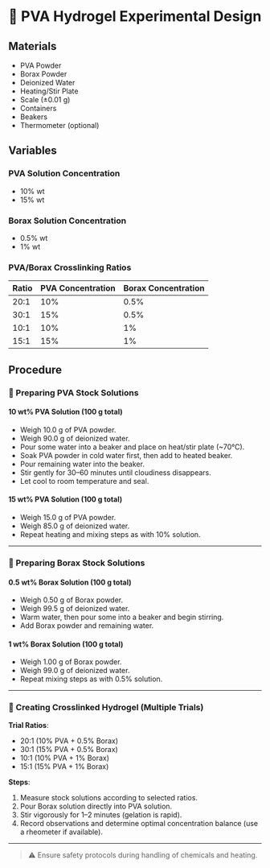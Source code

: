# 🧪 PVA Hydrogel Experimental Design

## Materials
- PVA Powder
- Borax Powder
- Deionized Water
- Heating/Stir Plate
- Scale (±0.01 g)
- Containers
- Beakers
- Thermometer (optional)

## Variables

### PVA Solution Concentration
- 10% wt
- 15% wt

### Borax Solution Concentration
- 0.5% wt
- 1% wt

### PVA/Borax Crosslinking Ratios
| Ratio | PVA Concentration | Borax Concentration |
|-------|-------------------|---------------------|
| 20:1  | 10%               | 0.5%                |
| 30:1  | 15%               | 0.5%                |
| 10:1  | 10%               | 1%                  |
| 15:1  | 15%               | 1%                  |

## Procedure

### 🔹 Preparing PVA Stock Solutions

#### 10 wt% PVA Solution (100 g total)
- Weigh 10.0 g of PVA powder.
- Weigh 90.0 g of deionized water.
- Pour some water into a beaker and place on heat/stir plate (~70°C).
- Soak PVA powder in cold water first, then add to heated beaker.
- Pour remaining water into the beaker.
- Stir gently for 30–60 minutes until cloudiness disappears.
- Let cool to room temperature and seal.

#### 15 wt% PVA Solution (100 g total)
- Weigh 15.0 g of PVA powder.
- Weigh 85.0 g of deionized water.
- Repeat heating and mixing steps as with 10% solution.

---

### 🔹 Preparing Borax Stock Solutions

#### 0.5 wt% Borax Solution (100 g total)
- Weigh 0.50 g of Borax powder.
- Weigh 99.5 g of deionized water.
- Warm water, then pour some into a beaker and begin stirring.
- Add Borax powder and remaining water.

#### 1 wt% Borax Solution (100 g total)
- Weigh 1.00 g of Borax powder.
- Weigh 99.0 g of deionized water.
- Repeat mixing steps as with 0.5% solution.

---

### 🔹 Creating Crosslinked Hydrogel (Multiple Trials)

**Trial Ratios**:
- 20:1 (10% PVA + 0.5% Borax)
- 30:1 (15% PVA + 0.5% Borax)
- 10:1 (10% PVA + 1% Borax)
- 15:1 (15% PVA + 1% Borax)

**Steps**:
1. Measure stock solutions according to selected ratios.
2. Pour Borax solution directly into PVA solution.
3. Stir vigorously for 1–2 minutes (gelation is rapid).
4. Record observations and determine optimal concentration balance (use a rheometer if available).

---

> ⚠️ Ensure safety protocols during handling of chemicals and heating.

